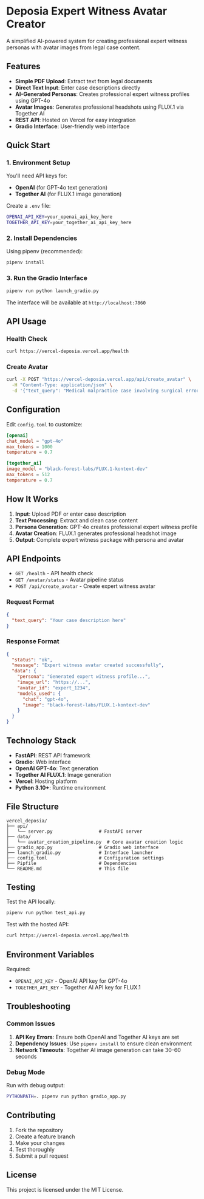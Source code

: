 # Deposia Expert Witness Avatar Creator

A simplified AI-powered system for creating professional expert witness personas with avatar images from legal case content.

## Features

- **Simple PDF Upload**: Extract text from legal documents
- **Direct Text Input**: Enter case descriptions directly  
- **AI-Generated Personas**: Creates professional expert witness profiles using GPT-4o
- **Avatar Images**: Generates professional headshots using FLUX.1 via Together AI
- **REST API**: Hosted on Vercel for easy integration
- **Gradio Interface**: User-friendly web interface

## Quick Start

### 1. Environment Setup

You'll need API keys for:
- **OpenAI** (for GPT-4o text generation)
- **Together AI** (for FLUX.1 image generation)

Create a `.env` file:
```bash
OPENAI_API_KEY=your_openai_api_key_here
TOGETHER_API_KEY=your_together_ai_api_key_here
```

### 2. Install Dependencies

Using pipenv (recommended):
```bash
pipenv install
```

### 3. Run the Gradio Interface

```bash
pipenv run python launch_gradio.py
```

The interface will be available at `http://localhost:7860`

## API Usage

### Health Check
```bash
curl https://vercel-deposia.vercel.app/health
```

### Create Avatar
```bash
curl -X POST "https://vercel-deposia.vercel.app/api/create_avatar" \
  -H "Content-Type: application/json" \
  -d '{"text_query": "Medical malpractice case involving surgical error"}'
```

## Configuration

Edit `config.toml` to customize:

```toml
[openai]
chat_model = "gpt-4o"
max_tokens = 1000
temperature = 0.7

[together_ai]
image_model = "black-forest-labs/FLUX.1-kontext-dev"
max_tokens = 512
temperature = 0.7
```

## How It Works

1. **Input**: Upload PDF or enter case description
2. **Text Processing**: Extract and clean case content
3. **Persona Generation**: GPT-4o creates professional expert witness profile
4. **Avatar Creation**: FLUX.1 generates professional headshot image
5. **Output**: Complete expert witness package with persona and avatar

## API Endpoints

- `GET /health` - API health check
- `GET /avatar/status` - Avatar pipeline status  
- `POST /api/create_avatar` - Create expert witness avatar

### Request Format
```json
{
  "text_query": "Your case description here"
}
```

### Response Format
```json
{
  "status": "ok",
  "message": "Expert witness avatar created successfully",
  "data": {
    "persona": "Generated expert witness profile...",
    "image_url": "https://...",
    "avatar_id": "expert_1234",
    "models_used": {
      "chat": "gpt-4o",
      "image": "black-forest-labs/FLUX.1-kontext-dev"
    }
  }
}
```

## Technology Stack

- **FastAPI**: REST API framework
- **Gradio**: Web interface
- **OpenAI GPT-4o**: Text generation
- **Together AI FLUX.1**: Image generation
- **Vercel**: Hosting platform
- **Python 3.10+**: Runtime environment

## File Structure

```
vercel_deposia/
├── api/
│   └── server.py                 # FastAPI server
├── data/
│   └── avatar_creation_pipeline.py  # Core avatar creation logic
├── gradio_app.py                 # Gradio web interface
├── launch_gradio.py              # Interface launcher
├── config.toml                   # Configuration settings
├── Pipfile                       # Dependencies
└── README.md                     # This file
```

## Testing

Test the API locally:
```bash
pipenv run python test_api.py
```

Test with the hosted API:
```bash
curl https://vercel-deposia.vercel.app/health
```

## Environment Variables

Required:
- `OPENAI_API_KEY` - OpenAI API key for GPT-4o
- `TOGETHER_API_KEY` - Together AI API key for FLUX.1

## Troubleshooting

### Common Issues

1. **API Key Errors**: Ensure both OpenAI and Together AI keys are set
2. **Dependency Issues**: Use `pipenv install` to ensure clean environment
3. **Network Timeouts**: Together AI image generation can take 30-60 seconds

### Debug Mode

Run with debug output:
```bash
PYTHONPATH=. pipenv run python gradio_app.py
```

## Contributing

1. Fork the repository
2. Create a feature branch
3. Make your changes
4. Test thoroughly
5. Submit a pull request

## License

This project is licensed under the MIT License. 